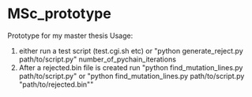 # MSc_prototype
Prototype for my master thesis
Usage: 
1. either run a test script (test.cgi.sh etc) or "python generate_reject.py path/to/script.py" number_of_pychain_iterations
2. After a rejected.bin file is created run "python find_mutation_lines.py path/to/script.py" or "python find_mutation_lines.py path/to/script.py "path/to/rejected.bin""
